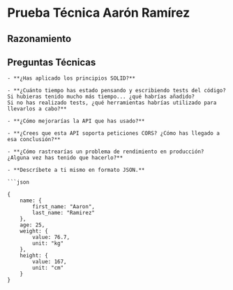 # Prueba Técnica Aarón Ramírez

## Razonamiento




## Preguntas Técnicas
```
- **¿Has aplicado los principios SOLID?**

```
```
- **¿Cuánto tiempo has estado pensando y escribiendo tests del código? 
Si hubieras tenido mucho más tiempo... ¿qué habrías añadido? 
Si no has realizado tests, ¿qué herramientas habrías utilizado para llevarlos a cabo?**

```
```
- **¿Cómo mejorarías la API que has usado?**

```
```
- **¿Crees que esta API soporta peticiones CORS? ¿Cómo has llegado a esa conclusión?**

```
```
- **¿Cómo rastrearías un problema de rendimiento en producción? ¿Alguna vez has tenido que hacerlo?**

```
```
- **Descríbete a ti mismo en formato JSON.**

```json

{
    name: {
        first_name: "Aaron",
        last_name: "Ramirez"
    },
    age: 25,
    weight: {
        value: 76.7,
        unit: "kg"
    },
    height: {
        value: 167,
        unit: "cm"
    }
}

```

```
